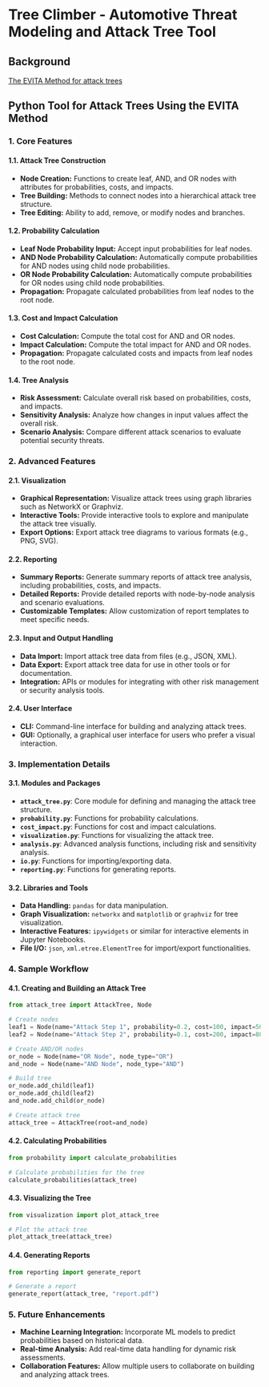 # Tree Climber - Automotive Threat Modeling and Attack Tree Tool

## Background
[The EVITA Method for attack trees](EVITA.md)

## **Python Tool for Attack Trees Using the EVITA Method**

### **1. Core Features**

#### **1.1. Attack Tree Construction**
- **Node Creation:** Functions to create leaf, AND, and OR nodes with attributes for probabilities, costs, and impacts.
- **Tree Building:** Methods to connect nodes into a hierarchical attack tree structure.
- **Tree Editing:** Ability to add, remove, or modify nodes and branches.

#### **1.2. Probability Calculation**
- **Leaf Node Probability Input:** Accept input probabilities for leaf nodes.
- **AND Node Probability Calculation:** Automatically compute probabilities for AND nodes using child node probabilities.
- **OR Node Probability Calculation:** Automatically compute probabilities for OR nodes using child node probabilities.
- **Propagation:** Propagate calculated probabilities from leaf nodes to the root node.

#### **1.3. Cost and Impact Calculation**
- **Cost Calculation:** Compute the total cost for AND and OR nodes.
- **Impact Calculation:** Compute the total impact for AND and OR nodes.
- **Propagation:** Propagate calculated costs and impacts from leaf nodes to the root node.

#### **1.4. Tree Analysis**
- **Risk Assessment:** Calculate overall risk based on probabilities, costs, and impacts.
- **Sensitivity Analysis:** Analyze how changes in input values affect the overall risk.
- **Scenario Analysis:** Compare different attack scenarios to evaluate potential security threats.

### **2. Advanced Features**

#### **2.1. Visualization**
- **Graphical Representation:** Visualize attack trees using graph libraries such as NetworkX or Graphviz.
- **Interactive Tools:** Provide interactive tools to explore and manipulate the attack tree visually.
- **Export Options:** Export attack tree diagrams to various formats (e.g., PNG, SVG).

#### **2.2. Reporting**
- **Summary Reports:** Generate summary reports of attack tree analysis, including probabilities, costs, and impacts.
- **Detailed Reports:** Provide detailed reports with node-by-node analysis and scenario evaluations.
- **Customizable Templates:** Allow customization of report templates to meet specific needs.

#### **2.3. Input and Output Handling**
- **Data Import:** Import attack tree data from files (e.g., JSON, XML).
- **Data Export:** Export attack tree data for use in other tools or for documentation.
- **Integration:** APIs or modules for integrating with other risk management or security analysis tools.

#### **2.4. User Interface**
- **CLI:** Command-line interface for building and analyzing attack trees.
- **GUI:** Optionally, a graphical user interface for users who prefer a visual interaction.

### **3. Implementation Details**

#### **3.1. Modules and Packages**
- **`attack_tree.py`**: Core module for defining and managing the attack tree structure.
- **`probability.py`**: Functions for probability calculations.
- **`cost_impact.py`**: Functions for cost and impact calculations.
- **`visualization.py`**: Functions for visualizing the attack tree.
- **`analysis.py`**: Advanced analysis functions, including risk and sensitivity analysis.
- **`io.py`**: Functions for importing/exporting data.
- **`reporting.py`**: Functions for generating reports.

#### **3.2. Libraries and Tools**
- **Data Handling:** `pandas` for data manipulation.
- **Graph Visualization:** `networkx` and `matplotlib` or `graphviz` for tree visualization.
- **Interactive Features:** `ipywidgets` or similar for interactive elements in Jupyter Notebooks.
- **File I/O:** `json`, `xml.etree.ElementTree` for import/export functionalities.

### **4. Sample Workflow**

#### **4.1. Creating and Building an Attack Tree**

```python
from attack_tree import AttackTree, Node

# Create nodes
leaf1 = Node(name="Attack Step 1", probability=0.2, cost=100, impact=50)
leaf2 = Node(name="Attack Step 2", probability=0.1, cost=200, impact=80)

# Create AND/OR nodes
or_node = Node(name="OR Node", node_type="OR")
and_node = Node(name="AND Node", node_type="AND")

# Build tree
or_node.add_child(leaf1)
or_node.add_child(leaf2)
and_node.add_child(or_node)

# Create attack tree
attack_tree = AttackTree(root=and_node)
```

#### **4.2. Calculating Probabilities**

```python
from probability import calculate_probabilities

# Calculate probabilities for the tree
calculate_probabilities(attack_tree)
```

#### **4.3. Visualizing the Tree**

```python
from visualization import plot_attack_tree

# Plot the attack tree
plot_attack_tree(attack_tree)
```

#### **4.4. Generating Reports**

```python
from reporting import generate_report

# Generate a report
generate_report(attack_tree, "report.pdf")
```

### **5. Future Enhancements**

- **Machine Learning Integration:** Incorporate ML models to predict probabilities based on historical data.
- **Real-time Analysis:** Add real-time data handling for dynamic risk assessments.
- **Collaboration Features:** Allow multiple users to collaborate on building and analyzing attack trees.

